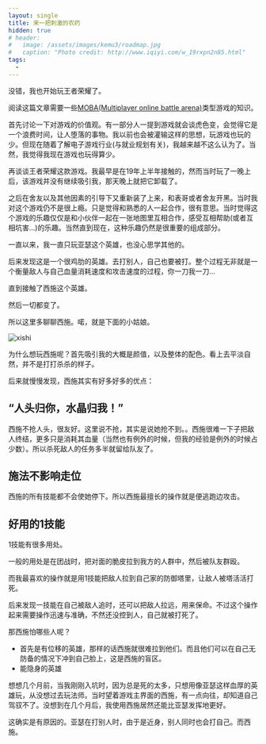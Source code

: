 ```yaml
---
layout: single
title: 来一把刺激的农药
hidden: true
# header:
#   image: /assets/images/kemu3/roadmap.jpg
#   caption: "Photo credit: http://www.iqiyi.com/w_19rxpn2n85.html"
tags:
  - 
---
```


没错，我也开始玩王者荣耀了。

阅读这篇文章需要一些[MOBA(Multiplayer online battle arena)](https://en.wikipedia.org/wiki/Multiplayer_online_battle_arena)类型游戏的知识。

首先讨论一下对游戏的价值观。有一部分人一提到游戏就会谈虎色变，会觉得它是一个浪费时间，让人堕落的事物。我以前也会被灌输这样的思想，玩游戏也玩的少。但现在随着了解电子游戏行业(与就业规划有关)，我越来越不这么认为了。当然，我觉得我现在游戏也玩得算少。

再谈谈王者荣耀这款游戏。我最早是在19年上半年接触的，然而当时玩了一晚上后，该游戏并没有继续吸引我，那天晚上就把它卸载了。

之后在舍友以及其他因素的引导下又重新装了上来，和表哥或者舍友开黑。当时我对这个游戏仍不是很上瘾。只是觉得和熟悉的人一起合作，很有意思。当时觉得这个游戏的乐趣仅仅是和小伙伴一起在一张地图里互相合作，感受互相帮助(或者互相坑害...)的乐趣。当然直到现在，这种乐趣仍然是很重要的组成部分。

一直以来，我一直只玩亚瑟这个英雄，也没心思学其他的。

后来发现这是一个很鸡肋的英雄。去打别人，自己也要被打。整个过程无非就是一个衡量敌人与自己血量消耗速度和攻击速度的过程，你一刀我一刀...

直到接触了西施这个英雄。

然后一切都变了。

所以这里多聊聊西施。喏，就是下面的小姑娘。

![xishi]()

为什么想玩西施呢？首先吸引我的大概是颜值，以及整体的配色。看上去平淡自然，并不是打打杀杀的样子。

后来就慢慢发现，西施其实有好多好多的优点：

## “人头归你，水晶归我！”

西施不抢人头，很友好。这里说不抢，其实是说她抢不到。。西施很难一下子把敌人终结，更多只是消耗其血量（当然也有例外的时候，但我的经验是例外的时候占少数）。所以杀死敌人的任务多半就留给队友了。

## 施法不影响走位
西施的所有技能都不会使她停下。所以西施最擅长的操作就是便逃跑边攻击。

## 好用的1技能
1技能有很多用处。

一般的用处是在团战时，把对面的脆皮拉到我方的人群中，然后被队友群殴。

而我最喜欢的操作就是用1技能把敌人拉到自己家的防御塔里，让敌人被塔活活打死。

后来发现一技能在自己被敌人追时，还可以把敌人拉远，用来保命。不过这个操作起来需要操作迅速与准确，不然还没控到人，自己就被打死了。

那西施怕哪些人呢？

- 首先是有位移的英雄，那样的话西施就很难拉到他们。而且他们可以在自己无防备的情况下冲到自己脸上，这是西施的盲区。
- 能隐身的英雄


想想几个月前，当我刚刚入坑时，因为总是死的太多，只想用像亚瑟这样血厚的英雄玩，从没想过去玩法师。当时望着游戏主界面的西施，有一点向往，却知道自己驾驭不了。没想到在几个月后，我使用西施居然还能比亚瑟发挥地更好。

这确实是有原因的。亚瑟在打别人时，由于是近身，别人同时也会打自己。而西施。
